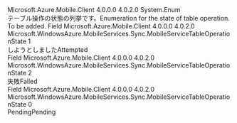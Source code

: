 <Type Name="MobileServiceTableOperationState" FullName="Microsoft.WindowsAzure.MobileServices.Sync.MobileServiceTableOperationState">
  <TypeSignature Language="C#" Value="public enum MobileServiceTableOperationState" />
  <TypeSignature Language="ILAsm" Value=".class public auto ansi sealed MobileServiceTableOperationState extends System.Enum" />
  <TypeSignature Language="DocId" Value="T:Microsoft.WindowsAzure.MobileServices.Sync.MobileServiceTableOperationState" />
  <TypeSignature Language="VB.NET" Value="Public Enum MobileServiceTableOperationState" />
  <TypeSignature Language="F#" Value="type MobileServiceTableOperationState = " />
  <AssemblyInfo>
    <AssemblyName>Microsoft.Azure.Mobile.Client</AssemblyName>
    <AssemblyVersion>4.0.0.0</AssemblyVersion>
    <AssemblyVersion>4.0.2.0</AssemblyVersion>
  </AssemblyInfo>
  <Base>
    <BaseTypeName>System.Enum</BaseTypeName>
  </Base>
  <Docs>
    <summary>
            <span data-ttu-id="101d6-101">テーブル操作の状態の列挙です。</span><span class="sxs-lookup"><span data-stu-id="101d6-101">Enumeration for the state of table operation.</span></span>
            </summary>
    <remarks>To be added.</remarks>
  </Docs>
  <Members>
    <Member MemberName="Attempted">
      <MemberSignature Language="C#" Value="Attempted" />
      <MemberSignature Language="ILAsm" Value=".field public static literal valuetype Microsoft.WindowsAzure.MobileServices.Sync.MobileServiceTableOperationState Attempted = int32(1)" />
      <MemberSignature Language="DocId" Value="F:Microsoft.WindowsAzure.MobileServices.Sync.MobileServiceTableOperationState.Attempted" />
      <MemberSignature Language="VB.NET" Value="Attempted" />
      <MemberSignature Language="F#" Value="Attempted = 1" Usage="Microsoft.WindowsAzure.MobileServices.Sync.MobileServiceTableOperationState.Attempted" />
      <MemberType>Field</MemberType>
      <AssemblyInfo>
        <AssemblyName>Microsoft.Azure.Mobile.Client</AssemblyName>
        <AssemblyVersion>4.0.0.0</AssemblyVersion>
        <AssemblyVersion>4.0.2.0</AssemblyVersion>
      </AssemblyInfo>
      <ReturnValue>
        <ReturnType>Microsoft.WindowsAzure.MobileServices.Sync.MobileServiceTableOperationState</ReturnType>
      </ReturnValue>
      <MemberValue>1</MemberValue>
      <Docs>
        <summary>
            <span data-ttu-id="101d6-102">しようとしました</span><span class="sxs-lookup"><span data-stu-id="101d6-102">Attempted</span></span>
            </summary>
      </Docs>
    </Member>
    <Member MemberName="Failed">
      <MemberSignature Language="C#" Value="Failed" />
      <MemberSignature Language="ILAsm" Value=".field public static literal valuetype Microsoft.WindowsAzure.MobileServices.Sync.MobileServiceTableOperationState Failed = int32(2)" />
      <MemberSignature Language="DocId" Value="F:Microsoft.WindowsAzure.MobileServices.Sync.MobileServiceTableOperationState.Failed" />
      <MemberSignature Language="VB.NET" Value="Failed" />
      <MemberSignature Language="F#" Value="Failed = 2" Usage="Microsoft.WindowsAzure.MobileServices.Sync.MobileServiceTableOperationState.Failed" />
      <MemberType>Field</MemberType>
      <AssemblyInfo>
        <AssemblyName>Microsoft.Azure.Mobile.Client</AssemblyName>
        <AssemblyVersion>4.0.0.0</AssemblyVersion>
        <AssemblyVersion>4.0.2.0</AssemblyVersion>
      </AssemblyInfo>
      <ReturnValue>
        <ReturnType>Microsoft.WindowsAzure.MobileServices.Sync.MobileServiceTableOperationState</ReturnType>
      </ReturnValue>
      <MemberValue>2</MemberValue>
      <Docs>
        <summary>
            <span data-ttu-id="101d6-103">失敗</span><span class="sxs-lookup"><span data-stu-id="101d6-103">Failed</span></span>
            </summary>
      </Docs>
    </Member>
    <Member MemberName="Pending">
      <MemberSignature Language="C#" Value="Pending" />
      <MemberSignature Language="ILAsm" Value=".field public static literal valuetype Microsoft.WindowsAzure.MobileServices.Sync.MobileServiceTableOperationState Pending = int32(0)" />
      <MemberSignature Language="DocId" Value="F:Microsoft.WindowsAzure.MobileServices.Sync.MobileServiceTableOperationState.Pending" />
      <MemberSignature Language="VB.NET" Value="Pending" />
      <MemberSignature Language="F#" Value="Pending = 0" Usage="Microsoft.WindowsAzure.MobileServices.Sync.MobileServiceTableOperationState.Pending" />
      <MemberType>Field</MemberType>
      <AssemblyInfo>
        <AssemblyName>Microsoft.Azure.Mobile.Client</AssemblyName>
        <AssemblyVersion>4.0.0.0</AssemblyVersion>
        <AssemblyVersion>4.0.2.0</AssemblyVersion>
      </AssemblyInfo>
      <ReturnValue>
        <ReturnType>Microsoft.WindowsAzure.MobileServices.Sync.MobileServiceTableOperationState</ReturnType>
      </ReturnValue>
      <MemberValue>0</MemberValue>
      <Docs>
        <summary>
            <span data-ttu-id="101d6-104">Pending</span><span class="sxs-lookup"><span data-stu-id="101d6-104">Pending</span></span>
            </summary>
      </Docs>
    </Member>
  </Members>
</Type>